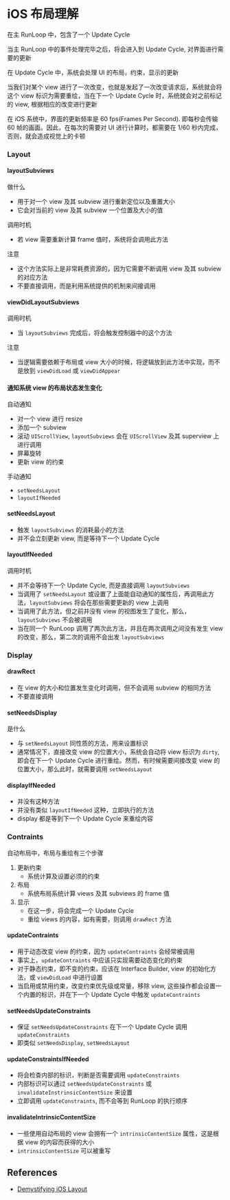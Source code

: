 # iOS 布局理解

在主 RunLoop 中，包含了一个 Update Cycle

当主 RunLoop 中的事件处理完毕之后，将会进入到 Update Cycle, 对界面进行需要的更新

在 Update Cycle 中，系统会处理 UI 的布局，约束，显示的更新

当我们对某个 view 进行了一次改变，也就是发起了一次改变请求后，系统就会将这个 view 标识为需要重绘，当在下一个 Update Cycle 时，系统就会对之前标记的 view, 根据相应的改变进行更新

在 iOS 系统中，界面的更新频率是 60 fps(Frames Per Second). 即每秒会传输 60 帧的画面。因此，在每次的需要对 UI 进行计算时，都需要在 1/60 秒内完成，否则，就会造成视觉上的卡顿

### Layout

#### layoutSubviews

做什么

- 用于对一个 view 及其 subview 进行重新定位以及重置大小
- 它会对当前的 view 及其 subview 一个位置及大小的值

调用时机

- 若 view 需要重新计算 frame 值时，系统将会调用此方法

注意

- 这个方法实际上是非常耗费资源的，因为它需要不断调用 view 及其 subview 的对应方法
- 不要直接调用，而是利用系统提供的机制来间接调用

#### viewDidLayoutSubviews

调用时机

- 当 `layoutSubviews` 完成后，将会触发控制器中的这个方法

注意

- 当逻辑需要依赖于布局或 view 大小的时候，将逻辑放到此方法中实现，而不是放到 `viewDidLoad` 或 `viewDidAppear`

#### 通知系统 view 的布局状态发生变化

自动通知

- 对一个 view 进行 resize
- 添加一个 subview
- 滚动 `UIScrollView`, `layoutSubviews` 会在 `UIScrollView` 及其 superview 上进行调用
- 屏幕旋转
- 更新 view 的约束

手动通知

- `setNeedsLayout`
- `layoutIfNeeded`

#### setNeedsLayout

- 触发 `layoutSubviews` 的消耗最小的方法
- 并不会立刻更新 view, 而是等待下一个 Update Cycle

#### layoutIfNeeded

调用时机

- 并不会等待下一个 Update Cycle, 而是直接调用 `layoutSubviews`
- 当调用了 `setNeedsLayout` 或设置了上面能自动通知的属性后，再调用此方法，`layoutSubviews` 将会在那些需要更新的 view 上调用
- 当调用了此方法，但之前并没有 view 的视图发生了变化，那么，`layoutSubviews` 不会被调用
- 当在同一个 RunLoop 调用了两次此方法，并且在两次调用之间没有发生 view 的改变，那么，第二次的调用不会出发 `layoutSubviews`

### Display

#### drawRect

- 在 view 的大小和位置发生变化时调用，但不会调用 subview 的相同方法
- 不要直接调用

#### setNeedsDisplay

是什么

- 与 `setNeedsLayout` 同性质的方法，用来设置标识
- 通常情况下，直接改变 view 的位置大小，系统会自动将 view 标识为 `dirty`, 即会在下一个 Update Cycle 进行重绘。然而，有时候需要间接改变 view 的位置大小，那么此时，就需要调用 `setNeedsLayout`

#### displayIfNeeded

- 并没有这种方法
- 并没有类似 `layoutIfNeeded` 这种，立即执行的方法
- display 都是等到下一个 Update Cycle 来重绘内容

### Contraints

自动布局中，布局与重绘有三个步骤

1. 更新约束
    - 系统计算及设置必须的约束
2. 布局
    - 系统布局系统计算 views 及其 subviews 的 frame 值
3. 显示
    - 在这一步，将会完成一个 Update Cycle
    - 重绘 views 的内容，如有需要，则调用 `drawRect` 方法

#### updateContraints

- 用于动态改变 view 的约束，因为 `updateContraints` 会经常被调用
- 事实上，`updateContraints` 中应该只实现需要动态变化的约束
- 对于静态约束，即不变的约束，应该在 Interface Builder, view 的初始化方法，或 `viewDidLoad` 中进行设置
- 当启用或禁用约束，改变约束优先级或常量，移除 view, 这些操作都会设置一个内置的标识，并在下一个 Update Cycle 中触发 `updateContraints`

#### setNeedsUpdateConstraints

- 保证 `setNeedsUpdateConstraints` 在下一个 Update Cycle 调用 `updateConstraints`
- 即类似 `setNeedsDisplay`, `setNeedsLayout`

#### updateConstraintsIfNeeded

- 将会检查内部的标识，判断是否需要调用 `updateConstraints`
- 内部标识可以通过 `setNeedsUpdateConstraints` 或 `invalidateInstrinsicContentSize` 来设置
- 立即调用 `updateConstraints`, 而不会等到 RunLoop 的执行顺序

#### invalidateIntrinsicContentSize

- 一些使用自动布局的 view 会拥有一个 `intrinsicContentSize` 属性，这是根据 view 的内容而获得的大小
- `intrinsicContentSize` 可以被重写

## References

- [Demystifying iOS Layout](http://tech.gc.com/demystifying-ios-layout/)

